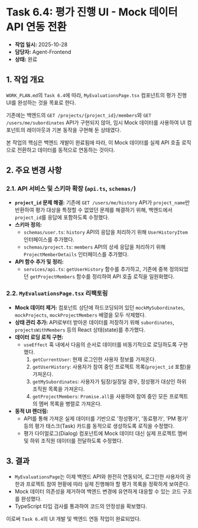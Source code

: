 # Task 6.4: 평가 진행 UI - Mock 데이터 API 연동 전환

- **작업 일시:** 2025-10-28
- **담당자:** Agent-Frontend
- **상태:** 완료

## 1. 작업 개요

`WORK_PLAN.md`의 `Task 6.4`에 따라, `MyEvaluationsPage.tsx` 컴포넌트의 평가 진행 UI를 완성하는 것을 목표로 한다.

기존에는 백엔드의 `GET /projects/{project_id}/members`와 `GET /users/me/subordinates` API가 구현되지 않아, 임시 Mock 데이터를 사용하여 UI 컴포넌트의 레이아웃과 기본 동작을 구현해 둔 상태였다.

본 작업의 핵심은 백엔드 개발이 완료됨에 따라, 이 Mock 데이터를 실제 API 호출 로직으로 전환하고 데이터를 동적으로 연동하는 것이다.

## 2. 주요 변경 사항

### 2.1. API 서비스 및 스키마 확장 (`api.ts`, `schemas/`)

- **`project_id` 문제 해결:** 기존에 `GET /users/me/history` API가 `project_name`만 반환하여 평가 대상을 특정할 수 없었던 문제를 해결하기 위해, 백엔드에서 `project_id`를 응답에 포함하도록 수정했다.
- **스키마 정의:**
    - `schemas/user.ts`: `history` API의 응답을 처리하기 위해 `UserHistoryItem` 인터페이스를 추가했다.
    - `schemas/project.ts`: `members` API의 상세 응답을 처리하기 위해 `ProjectMemberDetails` 인터페이스를 추가했다.
- **API 함수 추가 및 정리:**
    - `services/api.ts`: `getUserHistory` 함수를 추가하고, 기존에 중복 정의되었던 `getProjectMembers` 함수를 정리하여 API 호출 로직을 일원화했다.

### 2.2. `MyEvaluationsPage.tsx` 리팩토링

- **Mock 데이터 제거:** 컴포넌트 상단에 하드코딩되어 있던 `mockMySubordinates`, `mockProjects`, `mockProjectMembers` 배열을 모두 삭제했다.
- **상태 관리 추가:** API로부터 받아온 데이터를 저장하기 위해 `subordinates`, `projectsWithMembers` 등의 React 상태(state)를 추가했다.
- **데이터 로딩 로직 구현:**
    - `useEffect` 훅 내에서 다음의 순서로 데이터를 비동기적으로 로딩하도록 구현했다.
        1. `getCurrentUser`: 현재 로그인한 사용자 정보를 가져온다.
        2. `getUserHistory`: 사용자가 참여 중인 프로젝트 목록(`project_id` 포함)을 가져온다.
        3. `getMySubordinates`: 사용자가 팀장/실장일 경우, 정성평가 대상인 하위 조직원 목록을 가져온다.
        4. `getProjectMembers`: `Promise.all`을 사용하여 참여 중인 모든 프로젝트의 멤버 목록을 병렬로 가져온다.
- **동적 UI 렌더링:**
    - API를 통해 가져온 실제 데이터를 기반으로 '정성평가', '동료평가', 'PM 평가' 등의 평가 태스크(Task) 카드를 동적으로 생성하도록 로직을 수정했다.
    - 평가 다이얼로그(Dialog) 컴포넌트에 Mock 데이터 대신 실제 프로젝트 멤버 및 하위 조직원 데이터를 전달하도록 수정했다.

## 3. 결과

- `MyEvaluationsPage`는 이제 백엔드 API와 완전히 연동되어, 로그인한 사용자의 권한과 프로젝트 참여 현황에 따라 실제 진행해야 할 평가 목록을 정확하게 보여준다.
- Mock 데이터 의존성을 제거하여 백엔드 변경에 유연하게 대응할 수 있는 코드 구조를 완성했다.
- TypeScript 타입 검사를 통과하여 코드의 안정성을 확보했다.

이로써 `Task 6.4`의 UI 개발 및 백엔드 연동 작업이 완료되었다.